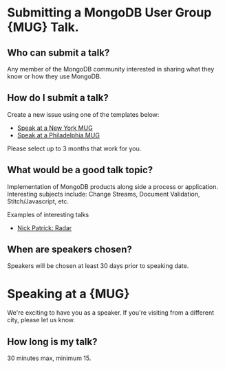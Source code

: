 # Submitting a MongoDB User Group {MUG} Talk.

## Who can submit a talk?
Any member of the MongoDB community interested in sharing what they know or how they use MongoDB.

## How do I submit a talk?
Create a new issue using one of the templates below:
- [Speak at a New York MUG](https://github.com/mongodb/community/issues/new?template=mug_nyc.md&labels=NYC&assignee=jaydestro)
- [Speak at a Philadelphia MUG](https://github.com/mongodb/community/issues/new?template=mug_phl.md&labels=PHL&assignee=mrlynn)

Please select up to 3 months that work for you.

## What would be a good talk topic?
Implementation of MongoDB products along side a process or application. Interesting subjects include: Change Streams, Document Validation, Stitch/Javascript, etc.

Examples of interesting talks
- [Nick Patrick: Radar]()

## When are speakers chosen?
Speakers will be chosen at least 30 days prior to speaking date.

# Speaking at a {MUG}
We're exciting to have you as a speaker. If you're visiting from a different city, please let us know.

## How long is my talk?
30 minutes max, minimum 15.